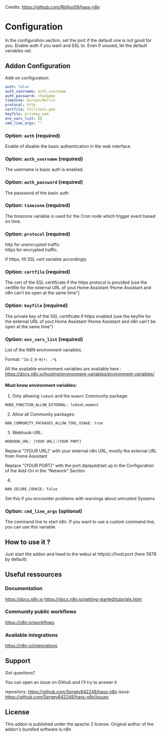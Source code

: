Credits: <https://github.com/Rbillon59/hass-n8n>

# Configuration

In the configuration section, set the port if the default one is not good for you. Enable auth if you want and SSL to.
Even if unused, let the default variables set.

## Addon Configuration

Add-on configuration:

```yaml
auth: false
auth_username: auth_username
auth_password: changeme
timezone: Europe/Berlin
protocol: http
certfile: fullchain.pem
keyfile: privkey.pem
env_vars_list: []
cmd_line_args: ""
```

### Option: `auth` (required)

Enable of disable the basic authentication in the web interface.

### Option: `auth_username` (required)

The username is basic auth is enabled.

### Option: `auth_password` (required)

The password of the basic auth

### Option: `timezone` (required)

The timezone variable is used for the Cron node which trigger event based on time.

### Option: `protocol` (required)

http for unencrypted traffic  
https for encrypted traffic.

If https, fill SSL cert variable accordingly

### Option: `certfile` (required)

The cert of the SSL certificate if the https protocol is provided (use the certfile for the external URL of yout Home Assistant !Home Assistant and n8n can't be open at the same time")

### Option: `keyfile` (required)

The private key of the SSL certificate if https enabled (use the keyfile for the external URL of yout Home Assistant !Home Assistant and n8n can't be open at the same time")

### Option: `env_vars_list` (required)

List of the N8N environment variables. 

Format: `^[A-Z_0-9]+: .*$`

All the available environment variables are available here : <https://docs.n8n.io/hosting/environment-variables/environment-variables/>

#### Must know environment variables:


1. Only allowing `lodash` and the `moment` Community package:

```txt
NODE_FUNCTION_ALLOW_EXTERNAL: lodash,moment
```

2. Allow all Community packages:

```txt
N8N_COMMUNITY_PACKAGES_ALLOW_TOOL_USAGE: true
```

3. Webhook-URL:

```txt
WEBHOOK_URL: [YOUR URL]:[YOUR PORT]
```
Replace "[YOUR URL]" with your external n8n URL, mostly the external URL from Home Assistant

Replace "[YOUR PORT]" with the port diplayed/set up in the Configuration of the Add-On in the "Network" Section

4. 
```txt
N8N_SECURE_COOKIE: false
```

Set this if you encounter problems with warnings about untrusted Systems

### Option: `cmd_line_args` (optional)

The command line to start n8n. If you want to use a custom command line, you can use this variable.

## How to use it ?

Just start the addon and head to the webui at http(s)://host:port (here 5678 by default)

## Useful ressources

### Documentation

<https://docs.n8n.io>
<https://docs.n8n.io/getting-started/tutorials.html>

### Community public workflows

<https://n8n.io/workflows>

### Available integrations

<https://n8n.io/integrations>

## Support

Got questions?

You can open an issue on Github and I'll try to answer it

repository: <https://github.com/Sergey842248/hass-n8n>
issue: <https://github.com/Sergey842248/hass-n8n/issues>

## License

This addon is published under the apache 2 license. Original author of the addon's bundled software is n8n
